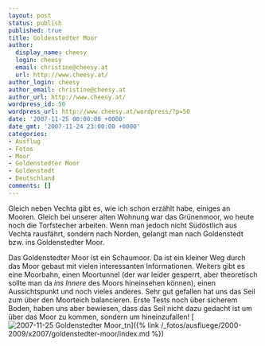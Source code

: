 ```yaml
---
layout: post
status: publish
published: true
title: Goldenstedter Moor
author:
  display_name: cheesy
  login: cheesy
  email: christine@cheesy.at
  url: http://www.cheesy.at/
author_login: cheesy
author_email: christine@cheesy.at
author_url: http://www.cheesy.at/
wordpress_id: 50
wordpress_url: http://www.cheesy.at/wordpress/?p=50
date: '2007-11-25 00:00:00 +0000'
date_gmt: '2007-11-24 23:00:00 +0000'
categories:
- Ausflug
- Fotos
- Moor
- Goldenstedter Moor
- Goldenstedt
- Deutschland
comments: []
---
```

<!--:de--><!-- 4229-->Gleich neben Vechta gibt es, wie ich schon erzählt habe, einiges an Mooren. Gleich bei unserer alten Wohnung war das Grünenmoor, wo heute noch die Torfstecher arbeiten. Wenn man jedoch nicht Südöstlich aus Vechta rausfährt, sondern nach Norden, gelangt man nach Goldenstedt bzw. ins Goldenstedter Moor.
Das Goldenstedter Moor ist ein Schaumoor. Da ist ein kleiner Weg durch das Moor gebaut mit vielen interessanten Informationen. Weiters gibt es eine Moorbahn, einen Moortunnel (der war leider gesperrt, aber theoretisch sollte man da _ins Innere_ des Moors hineinsehen können), einen Aussichtspunkt und noch vieles anderes.
Sehr gut gefallen hat uns das Seil zum über den Moorteich balancieren. Erste Tests noch über sicherem Boden, haben uns aber bewiesen, dass das Seil nicht dazu gedacht ist um über das Moor zu kommen, sondern um hineinzufallen!
[![](http://www.cheesy.at/wp-content/uploads/2007/11/goldenstedter-moor/2007-11-25-Goldenstedter-Moor_tn.jpg "2007-11-25 Goldenstedter Moor\_tn")]({% link /_fotos/ausfluege/2000-2009/x2007/goldenstedter-moor/index.md %})
